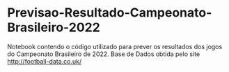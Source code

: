 # Previsao-Resultado-Campeonato-Brasileiro-2022
Notebook contendo o código utilizado para prever os resultados dos jogos do Campeonato Brasileiro de 2022.
Base de Dados obtida pelo site http://football-data.co.uk/
